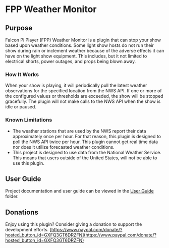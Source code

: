 # FPP Weather Monitor

## Purpose

Falcon Pi Player (FPP) Weather Monitor is a plugin that can stop your show based upon weather
conditions.
Some light show hosts do not run their show during rain or inclement weather because
of the adverse effects it can have on the light show equipment. This includes, but it not
limited to electrical shorts, power outages, and props being blown away.

### How It Works

When your show is playing, it will periodically pull the latest weather observations for the specified
location from the NWS API.
If one or more of the configured values or thresholds are exceeded, the show will be stopped gracefully.
The plugin will not make calls to the NWS API when the show is idle or paused.

### Known Limitations

* The weather stations that are used by the NWS report their data approximately once per hour.
For that reason, this plugin is designed to poll the NWS API twice per hour. This plugin cannot get real
time data nor does it utilize forecasted weather conditions.
* This project is designed to use data from the National Weather Service. This means that users outside of 
the United States, will not be able to use this plugin.

## User Guide

Project documentation and user guide can be viewed in the [User Guide](./user_guide/) folder.

## Donations

Enjoy using this plugin? Consider giving a donation to support the development efforts.
[https://www.paypal.com/donate/?hosted_button_id=GXFQ3GT6DRZFN](https://www.paypal.com/donate/?hosted_button_id=GXFQ3GT6DRZFN)

